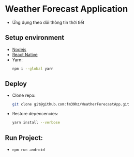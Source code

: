 # Weather Forecast Application

- Ứng dụng theo dõi thông tin thời tiết

## Setup environment

- [Nodejs](https://nodejs.org/en)
- [React Native](https://reactnative.dev/docs/environment-setup?guide=native)
- Yarn:
  ```bash
  npm i --global yarn
  ```

## Deploy

- Clone repo:
  ```bash
  git clone git@github.com:fm39hz/WeatherForecastApp.git
  ```
- Restore depencencies:
  ```bash
  yarn install --verbose
  ```

## Run Project:

- ```bash
  npm run android
  ```
